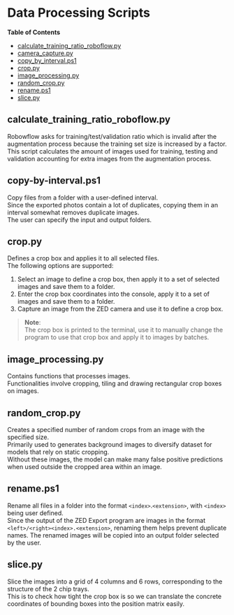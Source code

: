 
<!-- TOC ignore:true -->
# Data Processing Scripts
**Table of Contents**
<!-- TOC -->

* [calculate_training_ratio_roboflow.py](#calculate_training_ratio_roboflowpy)
* [camera_capture.py](#camera_capturepy)
* [copy_by_interval.ps1](#copy-by-intervalps1)
* [crop.py](#croppy)
* [image_processing.py](#image_processingpy)
* [random_crop.py](#random_croppy)
* [rename.ps1](#renameps1)
* [slice.py](#slicepy)

<!-- /TOC -->

## calculate_training_ratio_roboflow.py
Robowflow asks for training/test/validation ratio which is invalid after the augmentation process because the training set size is increased by a factor.
This script calculates the amount of images used for training, testing and validation accounting for extra images from the augmentation process.

## copy-by-interval.ps1
Copy files from a folder with a user-defined interval.\
Since the exported photos contain a lot of duplicates, copying them in an interval somewhat removes duplicate images.\
The user can specify the input and output folders.

## crop.py
Defines a crop box and applies it to all selected files.\
The following options are supported:
1. Select an image to define a crop box, then apply it to a set of selected images and save them to a folder.
2. Enter the crop box coordinates into the console, apply it to a set of images and save them to a folder.
3. Capture an image from the ZED camera and use it to define a crop box.

> **Note**:\
> The crop box is printed to the terminal, use it to manually change the program to use that crop box and apply it to images by batches.

## image_processing.py
Contains functions that processes images.\
Functionalities involve cropping, tiling and drawing rectangular crop boxes on images.

## random_crop.py
Creates a specified number of random crops from an image with the specified size.\
Primarily used to generates background images to diversify dataset for models that rely on static cropping.\
Without these images, the model can make many false positive predictions when used outside the cropped area within an image.

## rename.ps1
Rename all files in a folder into the format `<index>`.`<extension>`, with `<index>` being user defined.\
Since the output of the ZED Export program are images in the format `<left>/<right><index>.<extension>`, renaming them helps prevent duplicate names.
The renamed images will be copied into an output folder selected by the user.

## slice.py
Slice the images into a grid of 4 columns and 6 rows, corresponding to the structure of the 2 chip trays.\
This is to check how tight the crop box is so we can translate the concrete coordinates of bounding boxes into the position matrix easily.
